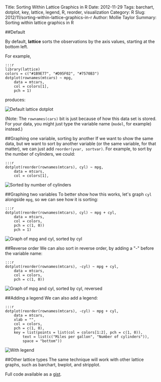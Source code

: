 Title: Sorting Within Lattice Graphics in R
Date: 2012-11-29
Tags: barchart, dotplot, key, lattice, legend, R, reorder, visualization
Category: R
Slug: 2012/11/sorting-within-lattice-graphics-in-r
Author: Mollie Taylor
Summary: Sorting within lattice graphics in R

##Default

By default, **lattice** sorts the observations by the axis values, starting at the bottom left.

For example,

	:::r
	library(lattice)
	colors = c("#1B9E77", "#D95F02", "#7570B3")
	dotplot(rownames(mtcars) ~ mpg,
		data = mtcars,
		col = colors[1],
		pch = 1)

produces:

![Default lattice dotplot]({filename}images/r-lattice-default.png)

(Note: The ```rownames(cars)``` bit is just because of how this data set is stored. For your data, you might just type the variable name (```model```, for example) instead.)

##Graphing one variable, sorting by another
If we want to show the same data, but we want to sort by another variable (or the same variable, for that matter), we can just add ```reorder(yvar, sortvar)```. For example, to sort by the number of cylinders, we could:

	:::r
	dotplot(reorder(rownames(mtcars), cyl) ~ mpg,
		data = mtcars,
		col = colors[1],

![Sorted by number of cylinders]({filename}images/r-lattice-by-cyl.png)

##Graphing two variables
To better show how this works, let's graph ```cyl``` alongside ```mpg```, so we can see how it is sorting:

	:::r
	dotplot(reorder(rownames(mtcars), cyl) ~ mpg + cyl,
		data = mtcars,
		col = colors,
		pch = c(1, 0))
		pch = 1)

![Graph of mpg and cyl, sorted by cyl]({filename}images/r-lattice-mpg-cyl.png)

##Reverse order
We can also sort in reverse order, by adding a "-" before the variable name:

	:::r
	dotplot(reorder(rownames(mtcars), -cyl) ~ mpg + cyl,
		data = mtcars,
		col = colors,
		pch = c(1, 0))

![Graph of mpg and cyl, sorted by cyl, reversed]({filename}images/r-lattice-mpg-cyl-reverse.png)

##Adding a legend
We can also add a legend:

	:::r
	dotplot(reorder(rownames(mtcars), -cyl) ~ mpg + cyl,
		data = mtcars,
		xlab = "",
		col = colors,
		pch = c(1, 0),
		key = list(points = list(col = colors[1:2], pch = c(1, 0)),
			text = list(c("Miles per gallon", "Number of cylinders")),
			space = "bottom"))

![With legend]({filename}images/r-lattice-legend.png)

##Other lattice types
The same technique will work with other lattice graphs, such as barchart, bwplot, and stripplot.

Full code available as a [gist](https://gist.github.com/4063837).
